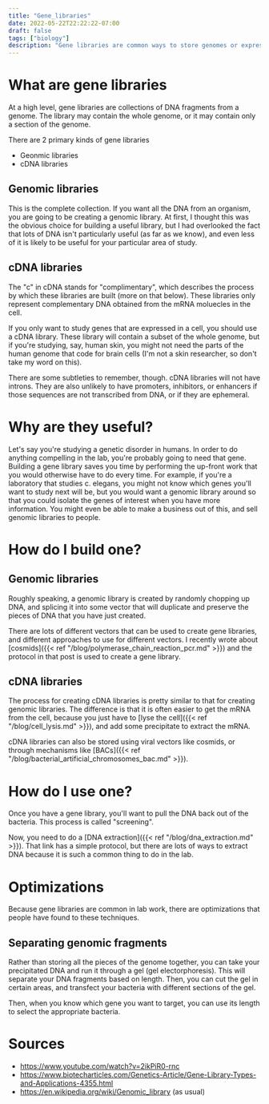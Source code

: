 ```yaml
---
title: "Gene_libraries"
date: 2022-05-22T22:22:22-07:00
draft: false
tags: ["biology"]
description: "Gene libraries are common ways to store genomes or expressed DNA in a cell. If you are studying a specific type of cell, it is likely that you will find use in a gene libraryth"
---
```


# What are gene libraries
At a high level, gene libraries are collections of DNA fragments from a genome. The library may contain the whole genome, or it may contain only a section of the genome.

There are 2 primary kinds of gene libraries
- Geonmic libraries
- cDNA libraries

## Genomic libraries
This is the complete collection. If you want all the DNA from an organism, you are going to be creating a genomic library. At first, I thought this was the obvious choice for building a useful library, but I had overlooked the fact that lots of DNA isn't particularly useful (as far as we know), and even less of it is likely to be useful for your particular area of study. 

## cDNA libraries
The "c" in cDNA stands for "complimentary", which describes the process by which these libraries are built (more on that below). These libraries only represent complementary DNA obtained from the mRNA moluecles in the cell.

If you only want to study genes that are expressed in a cell, you should use a cDNA library. These library will contain a subset of the whole genome, but if you're studying, say, human skin, you might not need the parts of the human genome that code for brain cells (I'm not a skin researcher, so don't take my word on this).

There are some subtleties to remember, though. cDNA libraries will not have introns. They are also unlikely to have promoters, inhibitors, or enhancers if those sequences are not transcribed from DNA, or if they are ephemeral. 

# Why are they useful?
Let's say you're studying a genetic disorder in humans. In order to do anything compelling in the lab, you're probably going to need that gene. Building a gene library saves you time by performing the up-front work that you would otherwise have to do every time. For example, if you're a laboratory that studies c. elegans, you might not know which genes you'll want to study next will be, but you would want a genomic library around so that you could isolate the genes of interest when you have more information. You might even be able to make a business out of this, and sell genomic libraries to people.

# How do I build one?

## Genomic libraries
Roughly speaking, a genomic library is created by randomly chopping up DNA, and splicing it into some vector that will duplicate and preserve the pieces of DNA that you have just created.

There are lots of different vectors that can be used to create gene libraries, and different approaches to use for different vectors. I recently wrote about [cosmids]({{< ref "/blog/polymerase_chain_reaction_pcr.md" >}}) and the protocol in that post is used to create a gene library.

## cDNA libraries
The process for creating cDNA libraries is pretty similar to that for creating genomic libraries. The difference is that it is often easier to get the mRNA from the cell, because you just have to [lyse the cell]({{< ref "/blog/cell_lysis.md" >}}), and add some precipitate to extract the mRNA.

cDNA libraries can also be stored using viral vectors like cosmids, or through mechanisms like [BACs]({{< ref "/blog/bacterial_artificial_chromosomes_bac.md" >}}). 

# How do I use one?

Once you have a gene library, you'll want to pull the DNA back out of the bacteria. This process is called "screening".

Now, you need to do a [DNA extraction]({{< ref "/blog/dna_extraction.md" >}}). That link has a simple protocol, but there are lots of ways to extract DNA because it is such a common thing to do in the lab.


# Optimizations
Because gene libraries are common in lab work, there are optimizations that people have found to these techniques.

## Separating genomic fragments
Rather than storing all the pieces of the genome together, you can take your precipitated DNA and run it through a gel (gel electorphoresis). This will separate your DNA fragments based on length. Then, you can cut the gel in certain areas, and transfect your bacteria with different sections of the gel.

Then, when you know which gene you want to target, you can use its length to select the appropriate bacteria.

# Sources
- https://www.youtube.com/watch?v=2ikPiR0-rnc
- https://www.biotecharticles.com/Genetics-Article/Gene-Library-Types-and-Applications-4355.html
- https://en.wikipedia.org/wiki/Genomic_library (as usual)